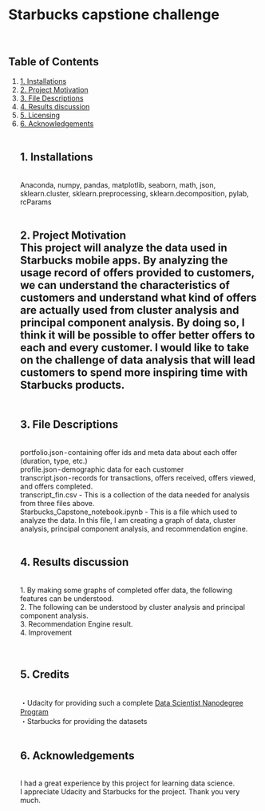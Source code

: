 # Starbucks capstione challenge
<br>
<h2>Table of Contents</h2>
<ol>
  <li>
    <a href="#1">1. Installations</a>
    <br>
  </li>
  <li>
    <a href="#2">2. Project Motivation</a>
    <br>
  </li>
  <li>
    <a href="#3">3. File Descriptions</a>
    <br>
  </li>
  <li>
    <a href="#4">4. Results discussion</a>
    <br>
  </li>
  <li>
    <a href="#5">5. Licensing</a>
    <br>
  </li>
  <li>
    <a href="#6">6. Acknowledgements</a>
    <br>
  </li>
<br>
<h2>1. Installations</h2><br>
Anaconda, numpy, pandas, matplotlib, seaborn, math, json, sklearn.cluster, sklearn.preprocessing, sklearn.decomposition, pylab, rcParams<br>
<br>
<h2>2. Project Motivation</b><br>
This project will analyze the data used in Starbucks mobile apps. By analyzing the usage record of offers provided to customers, we can understand the characteristics of customers and understand what kind of offers are actually used from cluster analysis and principal component analysis. By doing so, I think it will be possible to offer better offers to each and every customer. I would like to take on the challenge of data analysis that will lead customers to spend more inspiring time with Starbucks products.<br>
<br>
<h2>3. File Descriptions</h2><br>
portfolio.json - containing offer ids and meta data about each offer (duration, type, etc.)<br>
profile.json - demographic data for each customer<br>
transcript.json - records for transactions, offers received, offers viewed, and offers completed. <br>
transcript_fin.csv - This is a collection of the data needed for analysis from three files above.<br>
Starbucks_Capstone_notebook.ipynb - This is a file which used to analyze the data. In this file, I am creating a graph of data, cluster analysis, principal component analysis, and recommendation engine. <br>
<br>
<h2>4. Results discussion</h2><br>
1. By making some graphs of completed offer data, the following features can be understood.<br>
2. The following can be understood by cluster analysis and principal component analysis.<br>
3. Recommendation Engine result.<br>
4. Improvement<br>
<br>
<br>
<h2>5. Credits</h2><br>
・Udacity for providing such a complete <a href=https://www.udacity.com/course/data-scientist-nanodegree--nd025>Data Scientist Nanodegree Program</a><br>
・Starbucks for providing the datasets<br>
<br>
<h2>6. Acknowledgements</h2><br>
I had a great experience by this project for learning data science.<br>
I appreciate Udacity and Starbucks for the project. Thank you very much.<br>

